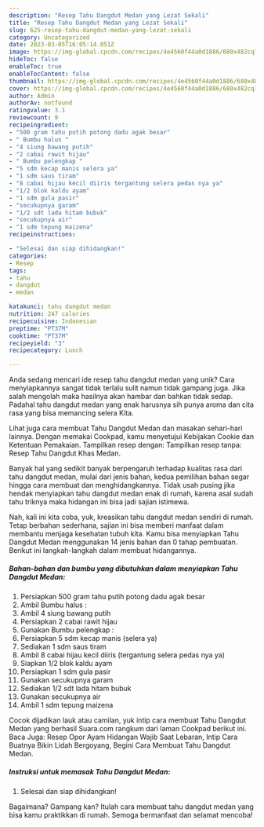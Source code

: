 ```yaml
---
description: "Resep Tahu Dangdut Medan yang Lezat Sekali"
title: "Resep Tahu Dangdut Medan yang Lezat Sekali"
slug: 625-resep-tahu-dangdut-medan-yang-lezat-sekali
category: Uncategorized
date: 2023-03-05T16:05:14.051Z
image: https://img-global.cpcdn.com/recipes/4e4560f44a0d1886/680x482cq70/tahu-dangdut-medan-foto-resep-utama.jpg
hideToc: false
enableToc: true
enableTocContent: false
thumbnail: https://img-global.cpcdn.com/recipes/4e4560f44a0d1886/680x482cq70/tahu-dangdut-medan-foto-resep-utama.jpg
cover: https://img-global.cpcdn.com/recipes/4e4560f44a0d1886/680x482cq70/tahu-dangdut-medan-foto-resep-utama.jpg
author: Admin
authorAv: notfound
ratingvalue: 3.1
reviewcount: 9
recipeingredient:
- "500 gram tahu putih potong dadu agak besar"
- " Bumbu halus "
- "4 siung bawang putih"
- "2 cabai rawit hijau"
- " Bumbu pelengkap "
- "5 sdm kecap manis selera ya"
- "1 sdm saus tiram"
- "8 cabai hijau kecil diiris tergantung selera pedas nya ya"
- "1/2 blok kaldu ayam"
- "1 sdm gula pasir"
- "secukupnya garam"
- "1/2 sdt lada hitam bubuk"
- "secukupnya air"
- "1 sdm tepung maizena"
recipeinstructions:

- "Selesai dan siap dihidangkan!"
categories:
- Resep
tags:
- tahu
- dangdut
- medan

katakunci: tahu dangdut medan 
nutrition: 247 calories
recipecuisine: Indonesian
preptime: "PT37M"
cooktime: "PT37M"
recipeyield: "3"
recipecategory: Lunch

---
```





Anda sedang mencari ide resep tahu dangdut medan yang unik? Cara menyiapkannya sangat tidak terlalu sulit namun tidak gampang juga. Jika salah mengolah maka hasilnya akan hambar dan bahkan tidak sedap. Padahal tahu dangdut medan yang enak harusnya sih punya aroma dan cita rasa yang bisa memancing selera Kita.





Lihat juga cara membuat Tahu Dangdut Medan dan masakan sehari-hari lainnya. Dengan memakai Cookpad, kamu menyetujui Kebijakan Cookie dan Ketentuan Pemakaian. Tampilkan resep dengan: Tampilkan resep tanpa: Resep Tahu Dangdut Khas Medan.

Banyak hal yang sedikit banyak berpengaruh terhadap kualitas rasa dari tahu dangdut medan, mulai dari jenis bahan, kedua pemilihan bahan segar hingga cara membuat dan menghidangkannya. Tidak usah pusing jika hendak menyiapkan tahu dangdut medan enak di rumah, karena asal sudah tahu triknya maka hidangan ini bisa jadi sajian istimewa.






Nah, kali ini kita coba, yuk, kreasikan tahu dangdut medan sendiri di rumah. Tetap berbahan sederhana, sajian ini bisa memberi manfaat dalam membantu menjaga kesehatan tubuh kita. Kamu bisa menyiapkan Tahu Dangdut Medan menggunakan 14 jenis bahan dan 0 tahap pembuatan. Berikut ini langkah-langkah dalam membuat hidangannya.

<!--inarticleads1-->

##### Bahan-bahan dan bumbu yang dibutuhkan dalam menyiapkan Tahu Dangdut Medan:

1. Persiapkan 500 gram tahu putih potong dadu agak besar
1. Ambil  Bumbu halus :
1. Ambil 4 siung bawang putih
1. Persiapkan 2 cabai rawit hijau
1. Gunakan  Bumbu pelengkap :
1. Persiapkan 5 sdm kecap manis (selera ya)
1. Sediakan 1 sdm saus tiram
1. Ambil 8 cabai hijau kecil diiris (tergantung selera pedas nya ya)
1. Siapkan 1/2 blok kaldu ayam
1. Persiapkan 1 sdm gula pasir
1. Gunakan secukupnya garam
1. Sediakan 1/2 sdt lada hitam bubuk
1. Gunakan secukupnya air
1. Ambil 1 sdm tepung maizena


Cocok dijadikan lauk atau camilan, yuk intip cara membuat Tahu Dangdut Medan yang berhasil Suara.com rangkum dari laman Cookpad berikut ini. Baca Juga: Resep Opor Ayam Hidangan Wajib Saat Lebaran, Intip Cara Buatnya Bikin Lidah Bergoyang, Begini Cara Membuat Tahu Dangdut Medan. 

<!--inarticleads2-->

##### Instruksi untuk memasak Tahu Dangdut Medan:


1. Selesai dan siap dihidangkan!



Bagaimana? Gampang kan? Itulah cara membuat tahu dangdut medan yang bisa kamu praktikkan di rumah. Semoga bermanfaat dan selamat mencoba!
